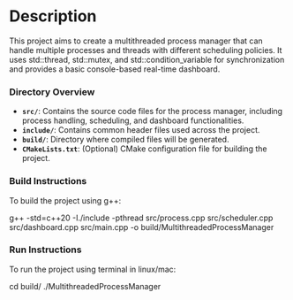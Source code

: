 # Description
This project aims to create a multithreaded process manager that can handle multiple processes and threads with different scheduling policies. It uses std::thread, std::mutex, and std::condition_variable for synchronization and provides a basic console-based real-time dashboard.


### Directory Overview
- **`src/`**: Contains the source code files for the process manager, including process handling, scheduling, and dashboard functionalities.
- **`include/`**: Contains common header files used across the project.
- **`build/`**: Directory where compiled files will be generated.
- **`CMakeLists.txt`**: (Optional) CMake configuration file for building the project.

### Build Instructions
To build the project using g++:

g++ -std=c++20 -I./include -pthread src/process.cpp src/scheduler.cpp src/dashboard.cpp src/main.cpp -o build/MultithreadedProcessManager

### Run Instructions
To run the project using terminal in linux/mac:

cd build/
./MultithreadedProcessManager